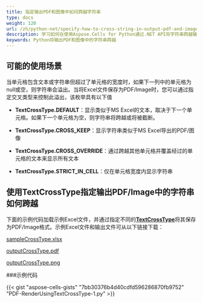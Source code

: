 ```yaml
---
title: 指定输出PDF和图像中如何跨越字符串
type: docs
weight: 120
url: /zh/python-net/specify-how-to-cross-string-in-output-pdf-and-image/
description: 学习如何在使用Aspose.Cells for Python通过.NET API将字符串跨越输出PDF和图像
keywords: Python将输出PDF和图像中的字符串跨越
---
```


## **可能的使用场景**

当单元格包含文本或字符串但超过了单元格的宽度时，如果下一列中的单元格为null或空，则字符串会溢出。当将Excel文件保存为PDF/Image时，您可以通过指定交叉类型来控制此溢出，该枚举具有以下值

- **TextCrossType.DEFAULT**：显示类似于MS Excel的文本，取决于下一个单元格。如果下一个单元格为空，则字符串将跨越或将被截断。

- **TextCrossType.CROSS_KEEP**：显示字符串类似于MS Excel导出的PDF/图像

- **TextCrossType.CROSS_OVERRIDE**：通过跨越其他单元格并覆盖经过的单元格的文本来显示所有文本

- **TextCrossType.STRICT_IN_CELL**：仅在单元格宽度内显示字符串

## **使用TextCrossType指定输出PDF/Image中的字符串如何跨越**

下面的示例代码加载示例Excel文件，并通过指定不同的[**TextCrossType**](https://reference.aspose.com/cells/python-net/aspose.cells/textcrosstype/)将其保存为PDF/Image格式。示例Excel文件和输出文件可从以下链接下载：

[sampleCrossType.xlsx](81920905.xlsx)

[outputCrossType.pdf](81920903.pdf)

[outputCrossType.png](81920904.png)

###示例代码

{{< gist "aspose-cells-gists" "7bb30376b4d40cdfd596286870fb9752" "PDF-RenderUsingTextCrossType-1.py" >}}
